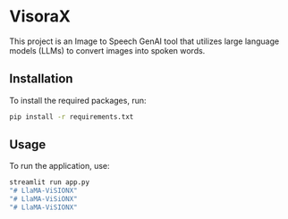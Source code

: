# VisoraX

This project is an Image to Speech GenAI tool that utilizes large language models (LLMs) to convert images into spoken words.

## Installation

To install the required packages, run:

```bash
pip install -r requirements.txt
```

## Usage

To run the application, use:

```bash
streamlit run app.py
"# LlaMA-ViSIONX" 
"# LlaMA-ViSiONX" 
"# LlaMA-ViSIONX" 
